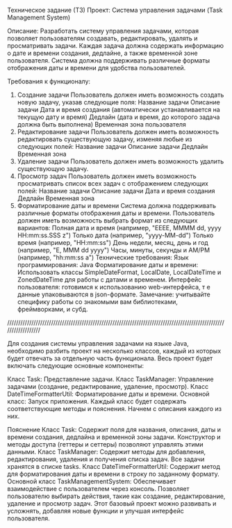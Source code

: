 Техническое задание (ТЗ)
Проект: Система управления задачами (Task Management System)

Описание: Разработать систему управления задачами, которая позволяет пользователям создавать, редактировать, удалять и
просматривать задачи. Каждая задача должна содержать информацию о дате и времени создания, дедлайне, а также временной
зоне пользователя. Система должна поддерживать различные форматы отображения даты и времени для удобства пользователей.

Требования к функционалу:

1. Создание задачи
   Пользователь должен иметь возможность создать новую задачу, указав следующие поля:
   Название задачи
   Описание задачи
   Дата и время создания (автоматически устанавливается на текущую дату и время)
   Дедлайн (дата и время, до которого задача должна быть выполнена)
   Временная зона пользователя
2. Редактирование задачи
   Пользователь должен иметь возможность редактировать существующую задачу, изменяя любые из следующих полей:
   Название задачи
   Описание задачи
   Дедлайн
   Временная зона
3. Удаление задачи
   Пользователь должен иметь возможность удалить существующую задачу.
4. Просмотр задач
   Пользователь должен иметь возможность просматривать список всех задач с отображением следующих полей:
   Название задачи
   Описание задачи
   Дата и время создания
   Дедлайн
   Временная зона
5. Форматирование даты и времени
   Система должна поддерживать различные форматы отображения даты и времени. Пользователь должен иметь возможность
   выбрать формат из следующих вариантов:
   Полная дата и время (например, "EEEE, MMMM dd, yyyy HH:mm:ss.SSS z")
   Только дата (например, "yyyy-MM-dd")
   Только время (например, "HH:mm:ss")
   День недели, месяц, день и год (например, "E, MMM dd yyyy")
   Часы, минуты, секунды и AM/PM (например, "hh:mm:ss a")
   Технические требования:
   Язык программирования: Java
   Форматирование даты и времени: Использовать классы SimpleDateFormat, LocalDate, LocalDateTime и ZonedDateTime для
   работы с датами и временем.
   Интерфейс пользователя: готовимся к использованию web-интерфейса, т е данные упаковываются в json-формате.
   Замечание: учитывайте специфику работы со знакомыми вам библиотеками, фреймворками, и субд.

//////////////////////////////////////////////////////////////////////////////////////////////////////////////////

Для создания системы управления задачами на языке Java, необходимо разбить проект на несколько классов, каждый из
которых будет отвечать за отдельную часть функционала. Весь проект будет включать следующие основные компоненты:

Класс Task: Представление задачи.
Класс TaskManager: Управление задачами (создание, редактирование, удаление, просмотр).
Класс DateTimeFormatterUtil: Форматирование даты и времени.
Основной класс: Запуск приложения.
Каждый класс будет содержать соответствующие методы и пояснения. Начнем с описания каждого из них.

Пояснение
Класс Task: Содержит поля для названия, описания, даты и времени создания, дедлайна и временной зоны задачи. Конструктор
и методы доступа (геттеры и сеттеры) позволяют управлять этими данными.
Класс TaskManager: Содержит методы для добавления, редактирования, удаления и получения списка задач. Все задачи
хранятся в списке tasks.
Класс DateTimeFormatterUtil: Содержит метод для форматирования даты и времени в строку по заданному формату.
Основной класс TaskManagementSystem: Обеспечивает взаимодействие с пользователем через консоль. Позволяет пользователю
выбирать действия, такие как создание, редактирование, удаление и просмотр задач.
Этот базовый проект можно развивать и усложнять, добавляя новые функции и улучшая интерфейс пользователя.